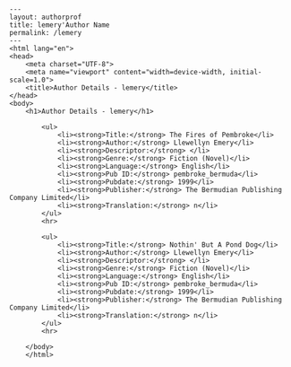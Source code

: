 
    ---
    layout: authorprof
    title: lemery'Author Name 
    permalink: /lemery
    ---
    <html lang="en">
    <head>
        <meta charset="UTF-8">
        <meta name="viewport" content="width=device-width, initial-scale=1.0">
        <title>Author Details - lemery</title>
    </head>
    <body>
        <h1>Author Details - lemery</h1>
        
            <ul>
                <li><strong>Title:</strong> The Fires of Pembroke</li>
                <li><strong>Author:</strong> Llewellyn Emery</li>
                <li><strong>Descriptor:</strong> </li>
                <li><strong>Genre:</strong> Fiction (Novel)</li>
                <li><strong>Language:</strong> English</li>
                <li><strong>Pub ID:</strong> pembroke_bermuda</li>
                <li><strong>Pubdate:</strong> 1999</li>
                <li><strong>Publisher:</strong> The Bermudian Publishing Company Limited</li>
                <li><strong>Translation:</strong> n</li>
            </ul>
            <hr>
            
            <ul>
                <li><strong>Title:</strong> Nothin' But A Pond Dog</li>
                <li><strong>Author:</strong> Llewellyn Emery</li>
                <li><strong>Descriptor:</strong> </li>
                <li><strong>Genre:</strong> Fiction (Novel)</li>
                <li><strong>Language:</strong> English</li>
                <li><strong>Pub ID:</strong> pembroke_bermuda</li>
                <li><strong>Pubdate:</strong> 1999</li>
                <li><strong>Publisher:</strong> The Bermudian Publishing Company Limited</li>
                <li><strong>Translation:</strong> n</li>
            </ul>
            <hr>
            
        </body>
        </html>
        